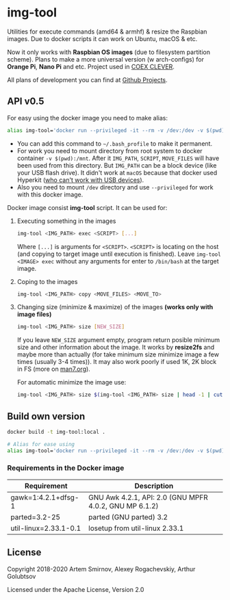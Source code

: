 # img-tool

Utilities for execute commands (amd64 &amp; armhf) &amp; resize the Raspbian images. Due to docker scripts it can work on Ubuntu, macOS & etc.

Now it only works with **Raspbian OS images** (due to filesystem partition scheme). Plans to make a more universal version (w arch-configs) for **Orange Pi**, **Nano Pi** and etc. Project used in [COEX CLEVER](https://github.com/copterexpress/clever).

All plans of development you can find at [Github Projects](https://github.com/urpylka/img-tool/projects/1).

## API v0.5

For easy using the docker image you need to make alias:

```bash
alias img-tool='docker run --privileged -it --rm -v /dev:/dev -v $(pwd):/mnt urpylka/img-tool:0.5 img-tool'
```

* You can add this command to `~/.bash_profile` to make it permanent.
* For work you need to mount directory from root system to docker container `-v $(pwd):/mnt`. After it `IMG_PATH`, `SCRIPT`, `MOVE_FILES` will have been used from this directory. But `IMG_PATH` can be a block device (like your USB flash drive). It didn't work at `macOS` because that docker used Hyperkit ([who can't work with USB devices](https://github.com/moby/hyperkit/issues/149)).
* Also you need to mount `/dev` directory and use `--privileged` for work with this docker image.

Docker image consist **img-tool** script. It can be used for:

1. Executing something in the images

    ```bash
    img-tool <IMG_PATH> exec <SCRIPT> [...]
    ```

    Where `[...]` is arguments for `<SCRIPT>`. `<SCRIPT>` is locating on the host (and copying to target image until execution is finished). Leave `img-tool <IMAGE> exec` without any arguments for enter to `/bin/bash` at the target image.

2. Coping to the images

    ```bash
    img-tool <IMG_PATH> copy <MOVE_FILES> <MOVE_TO>
    ```

3. Changing size (minimize & maximize) of the images **(works only with image files)**

    ```bash
    img-tool <IMG_PATH> size [NEW_SIZE]
    ```

    If you leave `NEW_SIZE` argument empty, program return posible minimum size and other information about the image. It works by **resize2fs** and maybe more than actually (for take minimum size minimize image a few times (usually 3-4 times)). It may also work poorly if used 1K, 2K block in FS (more on [man7.org](http://man7.org/linux/man-pages/man8/resize2fs.8.html)).

    For automatic minimize the image use:

    ```bash
    img-tool <IMG_PATH> size $(img-tool <IMG_PATH> size | head -1 | cut -b 15-)
    ```

## Build own version

```bash
docker build -t img-tool:local .

# Alias for ease using
alias img-tool='docker run --privileged -it --rm -v /dev:/dev -v $(pwd):/mnt img-tool:local img-tool'
```

### Requirements in the Docker image

Requirement | Description
--- | ---
gawk=1:4.2.1+dfsg-1 | GNU Awk 4.2.1, API: 2.0 (GNU MPFR 4.0.2, GNU MP 6.1.2)
parted=3.2-25 | parted (GNU parted) 3.2
util-linux=2.33.1-0.1 | losetup from util-linux 2.33.1

## License

Copyright 2018-2020 Artem Smirnov, Alexey Rogachevskiy, Arthur Golubtsov

Licensed under the Apache License, Version 2.0
